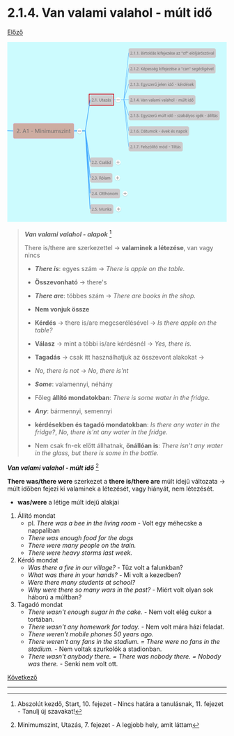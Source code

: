 # 2.1.4. Van valami valahol - múlt idő

[Előző](3.md)

![2.1](images/2.1.png)

>***Van valami valahol - alapok*** [^1]
>
>There is/there are szerkezettel -> **valaminek a létezése**, van vagy nincs
>
>* ***There is***: egyes szám -> *There is apple on the table.*
>  * **Összevonható** -> there's
>* ***There are***: többes szám -> *There are books in the shop.*
>  * **Nem vonjuk össze**
>* **Kérdés** -> there is/are megcserélésével -> *Is there apple on the table?*
>* **Válasz** -> mint a többi is/are kérdésnél -> *Yes, there is.*
>* **Tagadás** -> csak itt használhatjuk az összevont alakokat ->
>  * *No, there is not* -> *No, there is'nt*
>
>* ***Some***: valamennyi, néhány
>  * Főleg **állító mondatokban**: *There is some water in the fridge.*
>* ***Any***: bármennyi, semennyi
>  * **kérdésekben és tagadó mondatokban**: *Is there any water in the fridge?*, *No, there is'nt any water in the fridge.*
>* Nem csak fn-ek előtt állhatnak, **önállóan is**: *There isn't any water in the glass, but there is some in the bottle.*

***Van valami valahol - múlt idő*** [^2]

**There was/there were** szerkezet a **there is/there are** múlt idejű változata -> múlt időben fejezi ki valaminek a létezését, vagy hiányát, nem létezését.
* **was/were** a létige múlt idejű alakjai

1. Állító mondat
   * pl. *There was a bee in the living room* - Volt egy méhecske a nappaliban
   * *There was enough food for the dogs*
   * *There were many people on the train.*
   * *There were heavy storms last week.*
2. Kérdő mondat
   * *Was there a fire in our village?* - Tűz volt a falunkban?
   * *What was there in your hands?* - Mi volt a kezedben?
   * *Were there many students at school?*
   * *Why were there so many wars in the past?* - Miért volt olyan sok háború a múltban?
3. Tagadó mondat
   * *There wasn't enough sugar in the cake.* - Nem volt elég cukor a tortában.
   * *There wasn't any homework for today.* - Nem volt mára házi feladat.
   * *There weren't mobile phones 50 years ago.*
   * *There weren't any fans in the stadium. = There were no fans in the stadium.* - Nem voltak szurkolók a stadionban.
   * *There wasn't anybody there. = There was nobody there. = Nobody was there.* - Senki nem volt ott.

[Következő](5.md)

---
[^1]: Abszolút kezdő, Start, 10. fejezet - Nincs határa a tanulásnak, 11. fejezet - Tanulj új szavakat!
[^2]: Minimumszint, Utazás, 7. fejezet - A legjobb hely, amit láttam
